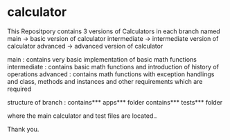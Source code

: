 # calculator

This Repositpory contains 3 versions of Calculators in each branch named
main -> basic version of calculator
intermediate -> intermediate version of calculator
advanced -> advanced version of calculator

main : contains very basic implementation of basic math functions
intermediate : contains basic math functions and introduction of history of operations
advanced : contains math functions with exception handlings and class, methods and instances and other requirements which are required

structure of branch :
contains*** apps*** folder 
contains*** tests*** folder

where the main calculator and test files are located..

Thank you.

